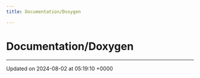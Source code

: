 ```yaml
---
title: Documentation/Doxygen

---
```


# Documentation/Doxygen








-------------------------------

Updated on 2024-08-02 at 05:19:10 +0000
